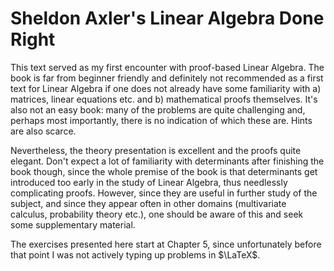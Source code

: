 # Sheldon Axler's Linear Algebra Done Right

This text served as my first encounter with proof-based Linear Algebra.
The book is far from beginner friendly and definitely not recommended as a first text for Linear Algebra if one does not already have some familiarity with a) matrices, linear equations etc. and b) mathematical proofs themselves.
It's also not an easy book: many of the problems are quite challenging and, perhaps most importantly, there is no indication of which these are.
Hints are also scarce.

Nevertheless, the theory presentation is excellent and the proofs quite elegant.
Don't expect a lot of familiarity with determinants after finishing the book though, since the whole premise of the book is that determinants get introduced too early in the study of Linear Algebra, thus needlessly complicating proofs.
However, since they are useful in further study of the subject, and since they appear often in other domains (multivariate calculus, probability theory etc.), one should be aware of this and seek some supplementary material.

The exercises presented here start at Chapter 5, since unfortunately before that point I was not actively typing up problems in $\LaTeX$.